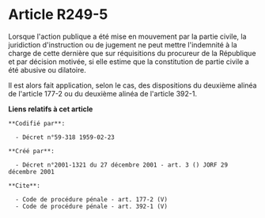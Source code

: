 # Article R249-5

Lorsque l'action publique a été mise en mouvement par la partie civile, la juridiction d'instruction ou de jugement ne peut
mettre l'indemnité à la charge de cette dernière que sur réquisitions du procureur de la République et par décision motivée,
si elle estime que la constitution de partie civile a été abusive ou dilatoire. 

Il est alors fait application, selon le cas, des dispositions du deuxième alinéa de l'article 177-2 ou du deuxième alinéa de
l'article 392-1.

**Liens relatifs à cet article**

	**Codifié par**:

	  - Décret n°59-318 1959-02-23

	**Créé par**:

	  - Décret n°2001-1321 du 27 décembre 2001 - art. 3 () JORF 29 décembre 2001

	**Cite**:

	  - Code de procédure pénale - art. 177-2 (V)
	  - Code de procédure pénale - art. 392-1 (V)
